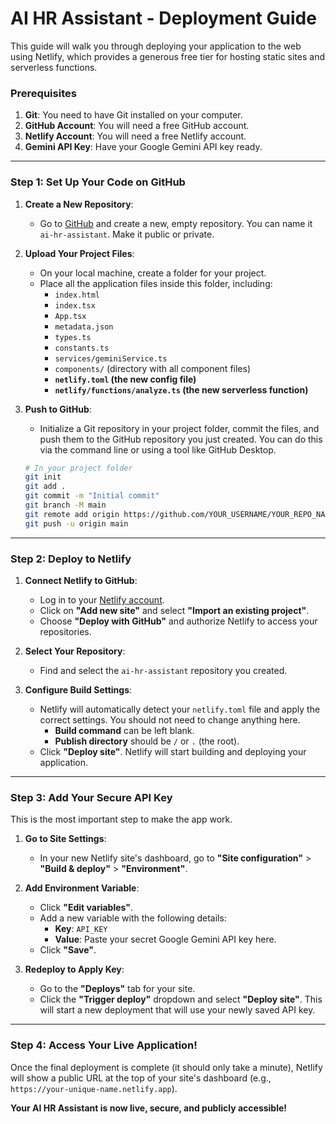 # AI HR Assistant - Deployment Guide

This guide will walk you through deploying your application to the web using Netlify, which provides a generous free tier for hosting static sites and serverless functions.

### Prerequisites

1.  **Git**: You need to have Git installed on your computer.
2.  **GitHub Account**: You will need a free GitHub account.
3.  **Netlify Account**: You will need a free Netlify account.
4.  **Gemini API Key**: Have your Google Gemini API key ready.

---

### Step 1: Set Up Your Code on GitHub

1.  **Create a New Repository**:
    *   Go to [GitHub](https://github.com/new) and create a new, empty repository. You can name it `ai-hr-assistant`. Make it public or private.

2.  **Upload Your Project Files**:
    *   On your local machine, create a folder for your project.
    *   Place all the application files inside this folder, including:
        *   `index.html`
        *   `index.tsx`
        *   `App.tsx`
        *   `metadata.json`
        *   `types.ts`
        *   `constants.ts`
        *   `services/geminiService.ts`
        *   `components/` (directory with all component files)
        *   **`netlify.toml` (the new config file)**
        *   **`netlify/functions/analyze.ts` (the new serverless function)**
    
3.  **Push to GitHub**:
    *   Initialize a Git repository in your project folder, commit the files, and push them to the GitHub repository you just created. You can do this via the command line or using a tool like GitHub Desktop.

    ```bash
    # In your project folder
    git init
    git add .
    git commit -m "Initial commit"
    git branch -M main
    git remote add origin https://github.com/YOUR_USERNAME/YOUR_REPO_NAME.git
    git push -u origin main
    ```

---

### Step 2: Deploy to Netlify

1.  **Connect Netlify to GitHub**:
    *   Log in to your [Netlify account](https://app.netlify.com).
    *   Click on **"Add new site"** and select **"Import an existing project"**.
    *   Choose **"Deploy with GitHub"** and authorize Netlify to access your repositories.

2.  **Select Your Repository**:
    *   Find and select the `ai-hr-assistant` repository you created.

3.  **Configure Build Settings**:
    *   Netlify will automatically detect your `netlify.toml` file and apply the correct settings. You should not need to change anything here.
        *   **Build command** can be left blank.
        *   **Publish directory** should be `/` or `.` (the root).
    *   Click **"Deploy site"**. Netlify will start building and deploying your application.

---

### Step 3: Add Your Secure API Key

This is the most important step to make the app work.

1.  **Go to Site Settings**:
    *   In your new Netlify site's dashboard, go to **"Site configuration"** > **"Build & deploy"** > **"Environment"**.

2.  **Add Environment Variable**:
    *   Click **"Edit variables"**.
    *   Add a new variable with the following details:
        *   **Key**: `API_KEY`
        *   **Value**: Paste your secret Google Gemini API key here.
    *   Click **"Save"**.

3.  **Redeploy to Apply Key**:
    *   Go to the **"Deploys"** tab for your site.
    *   Click the **"Trigger deploy"** dropdown and select **"Deploy site"**. This will start a new deployment that will use your newly saved API key.

---

### Step 4: Access Your Live Application!

Once the final deployment is complete (it should only take a minute), Netlify will show a public URL at the top of your site's dashboard (e.g., `https://your-unique-name.netlify.app`).

**Your AI HR Assistant is now live, secure, and publicly accessible!**
